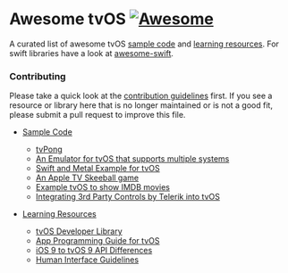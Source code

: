 # Awesome tvOS [![Awesome](https://cdn.rawgit.com/sindresorhus/awesome/d7305f38d29fed78fa85652e3a63e154dd8e8829/media/badge.svg)](https://github.com/sindresorhus/awesome)

A curated list of awesome tvOS [sample code](#libraries) and [learning resources](#resources). For swift libraries have a look at [awesome-swift](https://github.com/matteocrippa/awesome-swift).

### Contributing

Please take a quick look at the [contribution guidelines](/CONTRIBUTING.md) first. If you see a resource or library here that is no longer maintained or is not a good fit, please submit a pull request to improve this file. 

- [Sample Code](#libraries)
    - [tvPong](https://github.com/aerickson14/TVPong)
    - [An Emulator for tvOS that supports multiple systems](https://github.com/jasarien/Provenance)
    - [Swift and Metal Example for tvOS](https://github.com/memkite/MetalForTVOS)
    - [An Apple TV Skeeball game](https://github.com/KnightArtorias/Thunder-Ball)
    - [Example tvOS to show IMDB movies](https://github.com/ChristianLysne/TVOS-Example)
    - [Integrating 3rd Party Controls by Telerik into tvOS](https://github.com/telerik/ios-sdk/tree/master/TestTV)
  
- [Learning Resources](#resources)
    - [tvOS Developer Library](https://developer.apple.com/library/prerelease/tvos/navigation/)
    - [App Programming Guide for tvOS](https://developer.apple.com/library/prerelease/tvos/documentation/General/Conceptual/AppleTV_PG/YourFirstAppleTVApp.html)
    - [iOS 9 to tvOS 9 API Differences](https://developer.apple.com/library/prerelease/tvos/releasenotes/General/tvOS90APIDiffs/index.html#//apple_ref/doc/uid/TP40016577)
   - [Human Interface Guidelines](https://developer.apple.com/tvos/human-interface-guidelines/)
